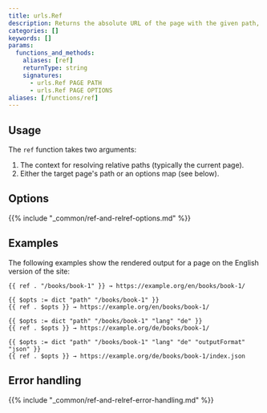 ```yaml
---
title: urls.Ref
description: Returns the absolute URL of the page with the given path, language, and output format.
categories: []
keywords: []
params:
  functions_and_methods:
    aliases: [ref]
    returnType: string
    signatures:
      - urls.Ref PAGE PATH
      - urls.Ref PAGE OPTIONS
aliases: [/functions/ref]
---
```


## Usage

The `ref` function takes two arguments:

1. The context for resolving relative paths (typically the current page).
1. Either the target page's path or an options map (see below).

## Options

{{% include "_common/ref-and-relref-options.md" %}}

## Examples

The following examples show the rendered output for a page on the English version of the site:

```go-html-template
{{ ref . "/books/book-1" }} → https://example.org/en/books/book-1/

{{ $opts := dict "path" "/books/book-1" }}
{{ ref . $opts }} → https://example.org/en/books/book-1/

{{ $opts := dict "path" "/books/book-1" "lang" "de" }}
{{ ref . $opts }} → https://example.org/de/books/book-1/

{{ $opts := dict "path" "/books/book-1" "lang" "de" "outputFormat" "json" }}
{{ ref . $opts }} → https://example.org/de/books/book-1/index.json
```

## Error handling

{{% include "_common/ref-and-relref-error-handling.md" %}}
